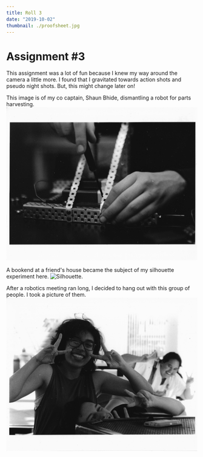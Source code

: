 ```yaml
---
title: Roll 3
date: "2019-10-02"
thumbnail: ./proofsheet.jpg
---
```


# Assignment #3

This assignment was a lot of fun because I knew my way around the camera a little more. I found that I gravitated towards action shots and pseudo night shots. But, this might change later on!

This image is of my co captain, Shaun Bhide, dismantling a robot for parts harvesting.
![Robot.](./roll3-1.tiff)

A bookend at a friend's house became the subject of my silhouette experiment here.
![Silhouette.](./roll3-2.jpg)

After a robotics meeting ran long, I decided to hang out with this group of people. I took a picture of them.
![Friends.](./roll3-3.tiff)